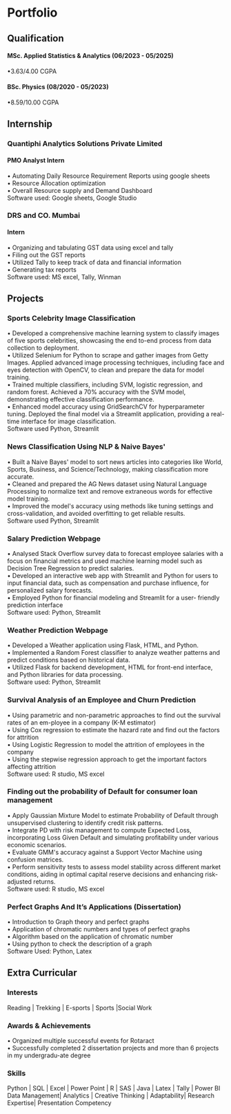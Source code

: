 # Portfolio


## Qualification
#### MSc. Applied Statistics & Analytics    (06/2023 - 05/2025) <br>
•3.63/4.00 CGPA  <br>
#### BSc. Physics                           (08/2020 - 05/2023) <br>
•8.59/10.00 CGPA <br>

## Internship
### Quantiphi Analytics Solutions Private Limited
#### PMO Analyst Intern <br>
•	Automating Daily Resource Requirement Reports using google sheets <br>
•	Resource Allocation optimization <br>
•	Overall Resource supply and Demand Dashboard <br>
Software used: Google sheets, Google Studio   <br>

### DRS and CO. Mumbai
#### Intern <br>
•	Organizing and tabulating GST data using excel and tally <br>
•	Filing out the GST reports <br>
•	Utilized Tally to keep track of data and financial information <br>
•	Generating tax reports <br>
Software used: MS excel, Tally, Winman  <br>

## Projects

### Sports Celebrity Image Classification  
•	Developed a comprehensive machine learning system to classify images of five sports celebrities, showcasing the end to-end process from data collection to deployment.  <br>
•	Utilized Selenium for Python to scrape and gather images from Getty Images. Applied advanced image processing techniques, including face and eyes detection with OpenCV, to clean and
prepare the data for model training.  <br>
•	Trained multiple classifiers, including SVM, logistic regression, and random forest. Achieved a 70% accuracy with the SVM model, demonstrating effective classification performance.  <br>
•	Enhanced model accuracy using GridSearchCV for hyperparameter tuning. Deployed the final model via a Streamlit application, providing a real-time interface for image classification.  <br>
Software used Python, Streamlit

### News Classification Using NLP & Naive Bayes'
•	Built a Naive Bayes' model to sort news articles into categories like World, Sports, Business, and Science/Technology, making classification more accurate.  <br>
•	Cleaned and prepared the AG News dataset using Natural Language Processing to normalize text and remove extraneous words for effective model training.  <br>
•	Improved the model's accuracy using methods like tuning settings and cross-validation, and avoided overfitting to get reliable results.  <br>
Software used Python, Streamlit

### Salary Prediction Webpage
•	Analysed Stack Overflow survey data to forecast employee salaries with a focus on financial metrics and used machine learning model such as Decision Tree Regression to predict salaries. <br>
•	Developed an interactive web app with Streamlit and Python for users to input financial data, such as compensation and purchase influence, for personalized salary forecasts. <br>
•	Employed Python for financial modeling and Streamlit for a user- friendly prediction interface <br>
Software used: Python, Streamlit

### Weather Prediction Webpage
• Developed a Weather application using Flask, HTML, and Python. <br>
• Implemented a Random Forest classifier to analyze weather patterns and predict conditions based on historical data. <br>
• Utilized Flask for backend development, HTML for front-end interface, and Python libraries for data processing. <br>
Software used: Python, Streamlit

### Survival Analysis of an Employee and Churn Prediction
•	Using parametric and non-parametric approaches to find out the survival rates of an em-ployee in a company (K-M estimator) <br>
•	Using Cox regression to estimate the hazard rate and find out the factors for attrition <br>
•	Using Logistic Regression to model the attrition of employees in the company <br>
•	Using the stepwise regression approach to get the important factors affecting attrition <br>
Software used: R studio, MS excel

### Finding out the probability of Default for consumer loan management 
•	Apply Gaussian Mixture Model to estimate Probability of Default through unsupervised clustering to identify credit risk patterns. <br>
•	Integrate PD with risk management to compute Expected Loss, incorporating Loss Given Default and simulating profitability under various economic scenarios. <br>
•	Evaluate GMM's accuracy against a Support Vector Machine using confusion matrices. <br>
•	Perform sensitivity tests to assess model stability across different market conditions, aiding in optimal capital reserve decisions and enhancing risk-adjusted returns. <br>
Software used: R studio, MS excel

### Perfect Graphs And It’s Applications (Dissertation)
•	Introduction to Graph theory and perfect graphs <br>
•	Application of chromatic numbers and types of perfect graphs <br>
•	Algorithm based on the application of chromatic number <br>
•	Using python to check the description of a graph <br>
Software Used: Python, Latex

## Extra Curricular 

### Interests
Reading | Trekking | E-sports | Sports |Social Work 

### Awards & Achievements
•	Organized multiple successful events for Rotaract <br>
•	Successfully completed 2 dissertation projects and more than 6 projects in my undergradu-ate degree <br> 

### Skills
Python | SQL | Excel | Power Point  | R | SAS | Java | Latex | Tally | Power BI <br>
Data Management| Analytics | Creative Thinking | Adaptability| Research Expertise| Presentation Competency




